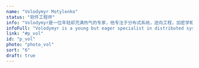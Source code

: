 ```yaml
---
name: "Volodymyr Motylenko"
status: "软件工程师"
info: "Volodymyr是一位年轻却充满热气的专家，他专注于分布式系统，逆向工程，加密学和区块链。他的研究论文主要涉及密钥和密码管理的可信平台模块（TPM）的设计和实现。"
infoFull: "Volodymyr is a young but eager specialist in distributed systems, reverse engineering, cryptography and blockchains. His master`s thesis was focused on the design and implementation of a trusted platform module (TPM) for key and password management. Volodymyr was a member of a core team of one of the leading private blockchains, where he contributed to the input/output layer and inter-node networking protocols. He brings to Stegos a focus on high performance and a deep passion for algorithms, as well as advanced practical knowledge of the Rust programming language."
link: "#p_vol"
id: "p_vol"
photo: "photo_vol"
sort: "6"
draft: true
--- 
```

